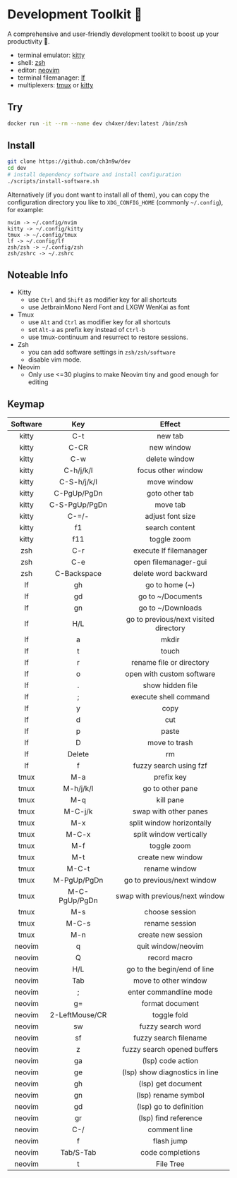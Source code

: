 # Development Toolkit 📡

A comprehensive and user-friendly development toolkit to boost up your productivity 🚀.

- terminal emulator: [kitty](https://github.com/kovidgoyal/kitty)
- shell: [zsh](https://www.zsh.org/)
- editor: [neovim](https://github.com/neovim/neovim)
- terminal filemanager: [lf](https://github.com/gokcehan/lf)
- multiplexers: [tmux](https://github.com/tmux/tmux) or [kitty](https://github.com/kovidgoyal/kitty)

## Try

```bash
docker run -it --rm --name dev ch4xer/dev:latest /bin/zsh
```

## Install

```bash
git clone https://github.com/ch3n9w/dev
cd dev
# install dependency software and install configuration
./scripts/install-software.sh
```

Alternatively (if you dont want to install all of them), you can copy the configuration directory you like to `XDG_CONFIG_HOME` (commonly `~/.config`), for example:

```
nvim -> ~/.config/nvim
kitty -> ~/.config/kitty
tmux -> ~/.config/tmux
lf -> ~/.config/lf
zsh/zsh -> ~/.config/zsh
zsh/zshrc -> ~/.zshrc
```

## Noteable Info

- Kitty
  - use `Ctrl` and `Shift` as modifier key for all shortcuts
  - use JetbrainMono Nerd Font and LXGW WenKai as font
- Tmux
  - use `Alt` and `Ctrl` as modifier key for all shortcuts
  - set `Alt-a` as prefix key instead of `Ctrl-b`
  - use tmux-continuum and resurrect to restore sessions.
- Zsh
  - you can add software settings in `zsh/zsh/software`
  - disable vim mode.
- Neovim
  - Only use <=30 plugins to make Neovim tiny and good enough for editing

## Keymap

| Software |      Key       |                Effect                 |
| :------: | :------------: | :-----------------------------------: |
|  kitty   |      C-t       |                new tab                |
|  kitty   |      C-CR      |              new window               |
|  kitty   |      C-w       |             delete window             |
|  kitty   |   C-h/j/k/l    |          focus other window           |
|  kitty   |  C-S-h/j/k/l   |              move window              |
|  kitty   |  C-PgUp/PgDn   |            goto other tab             |
|  kitty   | C-S-PgUp/PgDn  |               move tab                |
|  kitty   |     C-=/-      |           adjust font size            |
|  kitty   |       f1       |            search content             |
|  kitty   |      f11       |              toggle zoom              |
|   zsh    |      C-r       |        execute lf filemanager         |
|   zsh    |      C-e       |         open filemanager-gui          |
|   zsh    |  C-Backspace   |         delete word backward          |
|    lf    |       gh       |            go to home (~)             |
|    lf    |       gd       |           go to ~/Documents           |
|    lf    |       gn       |           go to ~/Downloads           |
|    lf    |      H/L       | go to previous/next visited directory |
|    lf    |       a        |                 mkdir                 |
|    lf    |       t        |                 touch                 |
|    lf    |       r        |       rename file or directory        |
|    lf    |       o        |       open with custom software       |
|    lf    |       .        |           show hidden file            |
|    lf    |       ;        |         execute shell command         |
|    lf    |       y        |                 copy                  |
|    lf    |       d        |                  cut                  |
|    lf    |       p        |                 paste                 |
|    lf    |       D        |             move to trash             |
|    lf    |     Delete     |                  rm                   |
|    lf    |       f        |        fuzzy search using fzf         |
|   tmux   |      M-a       |              prefix key               |
|   tmux   |   M-h/j/k/l    |           go to other pane            |
|   tmux   |      M-q       |               kill pane               |
|   tmux   |    M-C-j/k     |         swap with other panes         |
|   tmux   |      M-x       |       split window horizontally       |
|   tmux   |     M-C-x      |        split window vertically        |
|   tmux   |      M-f       |              toggle zoom              |
|   tmux   |      M-t       |           create new window           |
|   tmux   |     M-C-t      |             rename window             |
|   tmux   |  M-PgUp/PgDn   |      go to previous/next window       |
|   tmux   | M-C-PgUp/PgDn  |    swap with previous/next window     |
|   tmux   |      M-s       |            choose session             |
|   tmux   |     M-C-s      |            rename session             |
|   tmux   |      M-n       |          create new session           |
|  neovim  |       q        |          quit window/neovim           |
|  neovim  |       Q        |             record macro              |
|  neovim  |      H/L       |      go to the begin/end of line      |
|  neovim  |      Tab       |         move to other window          |
|  neovim  |       ;        |        enter commandline mode         |
|  neovim  |       g=       |            format document            |
|  neovim  | 2-LeftMouse/CR |              toggle fold              |
|  neovim  |       sw       |           fuzzy search word           |
|  neovim  |       sf       |         fuzzy search filename         |
|  neovim  |       z        |      fuzzy search opened buffers      |
|  neovim  |       ga       |           (lsp) code action           |
|  neovim  |       ge       |    (lsp) show diagnostics in line     |
|  neovim  |       gh       |          (lsp) get document           |
|  neovim  |       gn       |          (lsp) rename symbol          |
|  neovim  |       gd       |        (lsp) go to definition         |
|  neovim  |       gr       |         (lsp) find reference          |
|  neovim  |      C-/       |             comment line              |
|  neovim  |       f        |              flash jump               |
|  neovim  |   Tab/S-Tab    |           code completions            |
|  neovim  |       t        |               File Tree               |
